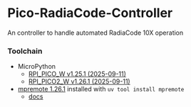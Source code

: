 # Pico-RadiaCode-Controller
An controller to handle automated RadiaCode 10X operation

### Toolchain
* MicroPython
  * [RPI_PICO_W v1.25.1 (2025-09-11)](https://micropython.org/download/RPI_PICO_W/)
  * [RPI_PICO2_W v1.26.1 (2025-09-11)](https://micropython.org/download/RPI_PICO2_W/)
* [mpremote 1.26.1](https://pypi.org/project/mpremote/) installed with `uv tool install mpremote`
  * [docs](https://docs.micropython.org/en/latest/reference/mpremote.html) 